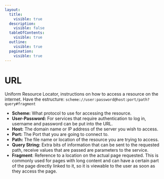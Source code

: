 ```yaml
---
layout:
  title:
    visible: true
  description:
    visible: false
  tableOfContents:
    visible: true
  outline:
    visible: true
  pagination:
    visible: true
---
```


# URL

Uniform Resource Locator, instructions on how to access a resource on the internet. Have the estructure: `scheme://user:password@host:port/path?query#fragment`

* **Scheme:** What protocol to use for accessing the resource.
* **User-Password:** For services that require authentication to log in, username and password can be put into the URL.
* **Host:** The domain name or IP address of the server you wish to access.
* **Port:** The Port that you are going to connect to.
* **Path:** The file name or location of the resource you are trying to access.
* **Query String:** Extra bits of information that can be sent to the requested path, receive values that are passed are parameters to the service.
* **Fragment**: Reference to a location on the actual page requested. This is commonly used for pages with long content and can have a certain part of the page directly linked to it, so it is viewable to the user as soon as they access the page.

